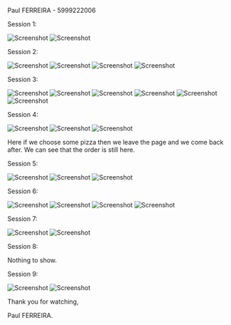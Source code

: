 Paul FERREIRA - 5999222006

Session 1:

![Screenshot](Screens/Exercice_1/screen1.png)
![Screenshot](Screens/Exercice_1/screen2.png)


Session 2:

![Screenshot](Screens/Exercice_2/screen3.png)
![Screenshot](Screens/Exercice_2/screen4.png)
![Screenshot](Screens/Exercice_2/screen5.png)
![Screenshot](Screens/Exercice_2/screen6.png)

Session 3:

![Screenshot](Screens/Exercice_3/screen6.png)
![Screenshot](Screens/Exercice_3/screen7.png)
![Screenshot](Screens/Exercice_3/screen8.png)
![Screenshot](Screens/Exercice_3/screen9.png)
![Screenshot](Screens/Exercice_3/screen10.png)
![Screenshot](Screens/Exercice_3/screen11.png)

Session 4:

![Screenshot](Screens/Exercice_4/screen12.png)
![Screenshot](Screens/Exercice_4/screen13.png)
![Screenshot](Screens/Exercice_4/screen14.png)

Here if we choose some pizza then we leave the page and we come back after. We can see that the order is still here.

Session 5:

![Screenshot](Screens/Exercice_5/screen15.png)
![Screenshot](Screens/Exercice_5/screen16.png)
![Screenshot](Screens/Exercice_5/screen17.png)

Session 6:

![Screenshot](Screens/Exercice_6/screen18.png)
![Screenshot](Screens/Exercice_6/screen19.png)
![Screenshot](Screens/Exercice_6/screen20.png)
![Screenshot](Screens/Exercice_6/screen21.png)

Session 7:

![Screenshot](Screens/Exercice_7/screen22.png)
![Screenshot](Screens/Exercice_7/screen23.png)

Session 8:

Nothing to show.

Session 9:

![Screenshot](Screens/Exercice_9/screen24.png)
![Screenshot](Screens/Exercice_9/screen25.png)

Thank you for watching,

Paul FERREIRA.
